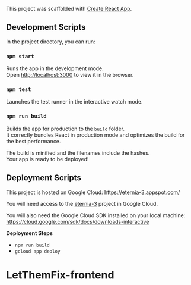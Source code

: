 This project was scaffolded with [Create React App](https://github.com/facebookincubator/create-react-app).

## Development Scripts

In the project directory, you can run:

### `npm start`

Runs the app in the development mode.<br>
Open [http://localhost:3000](http://localhost:3000) to view it in the browser.

### `npm test`

Launches the test runner in the interactive watch mode.<br>

### `npm run build`

Builds the app for production to the `build` folder.<br>
It correctly bundles React in production mode and optimizes the build for the best performance.

The build is minified and the filenames include the hashes.<br>
Your app is ready to be deployed!

## Deployment Scripts

This project is hosted on Google Cloud:
https://eternia-3.appspot.com/

You will need access to the [eternia-3](https://console.cloud.google.com/home/dashboard?project=eternia-3) project in Google Cloud.

You will also need the Google Cloud SDK installed on your local machine:
https://cloud.google.com/sdk/docs/downloads-interactive

**Deployment Steps**

* `npm run build`
* `gcloud app deploy`
# LetThemFix-frontend
